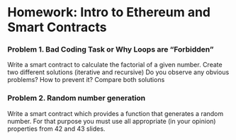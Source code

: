 # Homework: Intro to Ethereum and Smart Contracts

### Problem 1. Bad Coding Task or Why Loops are “Forbidden”
Write a smart contract to calculate the factorial of a given number. Create two different solutions (iterative and recursive)
Do you observe any obvious problems?
How to prevent it?
Compare both solutions

### Problem 2. Random number generation
Write a smart contract which provides a function that generates a random number. For that purpose you must use all appropriate (in your opinion) properties from 42 and 43 slides. 